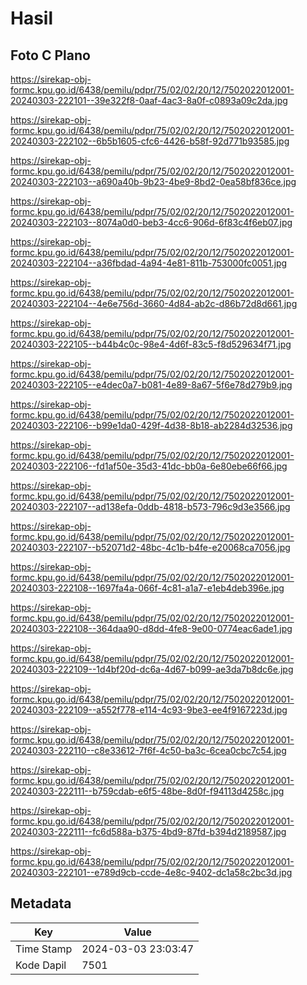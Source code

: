 # Hasil

## Foto C Plano

https://sirekap-obj-formc.kpu.go.id/6438/pemilu/pdpr/75/02/02/20/12/7502022012001-20240303-222101--39e322f8-0aaf-4ac3-8a0f-c0893a09c2da.jpg

https://sirekap-obj-formc.kpu.go.id/6438/pemilu/pdpr/75/02/02/20/12/7502022012001-20240303-222102--6b5b1605-cfc6-4426-b58f-92d771b93585.jpg

https://sirekap-obj-formc.kpu.go.id/6438/pemilu/pdpr/75/02/02/20/12/7502022012001-20240303-222103--a690a40b-9b23-4be9-8bd2-0ea58bf836ce.jpg

https://sirekap-obj-formc.kpu.go.id/6438/pemilu/pdpr/75/02/02/20/12/7502022012001-20240303-222103--8074a0d0-beb3-4cc6-906d-6f83c4f6eb07.jpg

https://sirekap-obj-formc.kpu.go.id/6438/pemilu/pdpr/75/02/02/20/12/7502022012001-20240303-222104--a36fbdad-4a94-4e81-811b-753000fc0051.jpg

https://sirekap-obj-formc.kpu.go.id/6438/pemilu/pdpr/75/02/02/20/12/7502022012001-20240303-222104--4e6e756d-3660-4d84-ab2c-d86b72d8d661.jpg

https://sirekap-obj-formc.kpu.go.id/6438/pemilu/pdpr/75/02/02/20/12/7502022012001-20240303-222105--b44b4c0c-98e4-4d6f-83c5-f8d529634f71.jpg

https://sirekap-obj-formc.kpu.go.id/6438/pemilu/pdpr/75/02/02/20/12/7502022012001-20240303-222105--e4dec0a7-b081-4e89-8a67-5f6e78d279b9.jpg

https://sirekap-obj-formc.kpu.go.id/6438/pemilu/pdpr/75/02/02/20/12/7502022012001-20240303-222106--b99e1da0-429f-4d38-8b18-ab2284d32536.jpg

https://sirekap-obj-formc.kpu.go.id/6438/pemilu/pdpr/75/02/02/20/12/7502022012001-20240303-222106--fd1af50e-35d3-41dc-bb0a-6e80ebe66f66.jpg

https://sirekap-obj-formc.kpu.go.id/6438/pemilu/pdpr/75/02/02/20/12/7502022012001-20240303-222107--ad138efa-0ddb-4818-b573-796c9d3e3566.jpg

https://sirekap-obj-formc.kpu.go.id/6438/pemilu/pdpr/75/02/02/20/12/7502022012001-20240303-222107--b52071d2-48bc-4c1b-b4fe-e20068ca7056.jpg

https://sirekap-obj-formc.kpu.go.id/6438/pemilu/pdpr/75/02/02/20/12/7502022012001-20240303-222108--1697fa4a-066f-4c81-a1a7-e1eb4deb396e.jpg

https://sirekap-obj-formc.kpu.go.id/6438/pemilu/pdpr/75/02/02/20/12/7502022012001-20240303-222108--364daa90-d8dd-4fe8-9e00-0774eac6ade1.jpg

https://sirekap-obj-formc.kpu.go.id/6438/pemilu/pdpr/75/02/02/20/12/7502022012001-20240303-222109--1d4bf20d-dc6a-4d67-b099-ae3da7b8dc6e.jpg

https://sirekap-obj-formc.kpu.go.id/6438/pemilu/pdpr/75/02/02/20/12/7502022012001-20240303-222109--a552f778-e114-4c93-9be3-ee4f9167223d.jpg

https://sirekap-obj-formc.kpu.go.id/6438/pemilu/pdpr/75/02/02/20/12/7502022012001-20240303-222110--c8e33612-7f6f-4c50-ba3c-6cea0cbc7c54.jpg

https://sirekap-obj-formc.kpu.go.id/6438/pemilu/pdpr/75/02/02/20/12/7502022012001-20240303-222111--b759cdab-e6f5-48be-8d0f-f94113d4258c.jpg

https://sirekap-obj-formc.kpu.go.id/6438/pemilu/pdpr/75/02/02/20/12/7502022012001-20240303-222111--fc6d588a-b375-4bd9-87fd-b394d2189587.jpg

https://sirekap-obj-formc.kpu.go.id/6438/pemilu/pdpr/75/02/02/20/12/7502022012001-20240303-222101--e789d9cb-ccde-4e8c-9402-dc1a58c2bc3d.jpg


## Metadata

| Key        | Value               |
| ---------- | ------------------- |
| Time Stamp | 2024-03-03 23:03:47 |
| Kode Dapil | 7501                |



